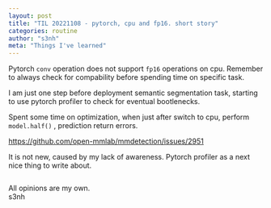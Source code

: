 ```yaml
---
layout: post
title: "TIL 20221108 - pytorch, cpu and fp16. short story"
categories: routine
author: "s3nh"
meta: "Things I've learned"
---
```




Pytorch ```conv``` operation does not support ```fp16``` operations on cpu. 
Remember to always check for compability before spending time on specific task. 

I am just one step before deployment semantic segmentation task, 
starting to use  pytorch profiler to check for eventual bootlenecks. 

Spent some time on optimization, when just after switch to cpu,
perform ```model.half()``` , 
prediction  return errors. 


https://github.com/open-mmlab/mmdetection/issues/2951

It is not new, caused by my lack of awareness. 
Pytorch profiler as a next nice thing to write about. 


<a href="https://www.buymeacoffee.com/s3nh"><img src="https://www.buymeacoffee.com/assets/img/guidelines/download-assets-sm-1.svg" alt=""></a>

All opinions are my own.  
s3nh
